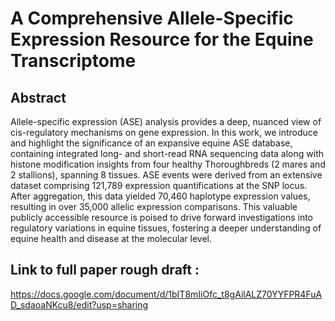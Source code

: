 # A Comprehensive Allele-Specific Expression Resource for the Equine Transcriptome 

## Abstract
Allele-specific expression (ASE) analysis provides a deep, nuanced view of cis-regulatory mechanisms on gene expression. In this work, we introduce and highlight the significance of an expansive equine ASE database, containing integrated long- and short-read RNA sequencing data along with histone modification insights from four healthy Thoroughbreds (2 mares and 2 stallions), spanning 8 tissues. ASE events were derived from an extensive dataset comprising 121,789 expression quantifications at the SNP locus. After aggregation, this data yielded 70,460 haplotype expression values, resulting in over 35,000 allelic expression comparisons. This valuable publicly accessible resource is poised to drive forward investigations into regulatory variations in equine tissues, fostering a deeper understanding of equine health and disease at the molecular level.

## Link to full paper rough draft :
https://docs.google.com/document/d/1bIT8mIiOfc_t8gAilALZ70YYFPR4FuAD_sdaoaNKcu8/edit?usp=sharing
